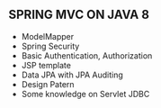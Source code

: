 ## SPRING MVC ON JAVA 8
* ModelMapper
* Spring Security
* Basic Authentication, Authorization
* JSP template
* Data JPA with JPA Auditing 
* Design Patern
* Some knowledge on Servlet JDBC 
